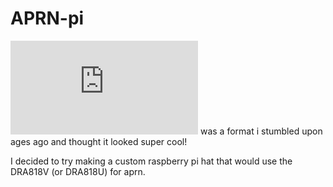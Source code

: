 # APRN-pi

![APRN](http://www.aprs.org/aprn.html) was a format i stumbled upon ages ago and thought it looked super cool!

I decided to try making a custom raspberry pi hat that would use the DRA818V (or DRA818U) for aprn.
